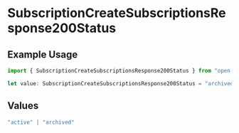 # SubscriptionCreateSubscriptionsResponse200Status

## Example Usage

```typescript
import { SubscriptionCreateSubscriptionsResponse200Status } from "open-billing/models/operations";

let value: SubscriptionCreateSubscriptionsResponse200Status = "archived";
```

## Values

```typescript
"active" | "archived"
```